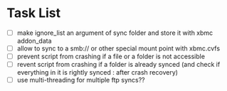 Task List
=========

- [ ] make ignore_list an argument of sync folder and store it with xbmc addon_data
- [ ] allow to sync to a smb:// or other special mount point with xbmc.cvfs
- [ ] prevent script from crashing if a file or a folder is not accessible
- [ ] revent script from crashing if a folder is already synced (and check if everything in it is rightly synced : after crash recovery)
- [ ] use multi-threading for multiple ftp syncs??
